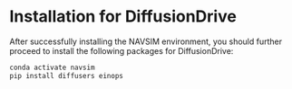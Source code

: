 # Installation for DiffusionDrive

After successfully installing the NAVSIM environment, you should further proceed to install the following packages for DiffusionDrive:

```bash
conda activate navsim
pip install diffusers einops 
```